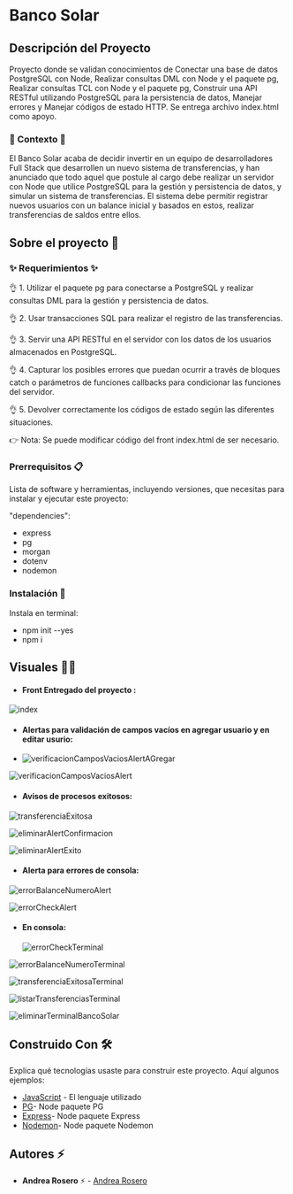 # Banco Solar

## Descripción del Proyecto

Proyecto donde se validan conocimientos de Conectar una base de datos PostgreSQL con Node, Realizar consultas DML con Node y el paquete pg, Realizar consultas TCL con Node y el paquete pg, Construir una API RESTful utilizando PostgreSQL para la persistencia de datos, Manejar errores y Manejar códigos de estado HTTP.
Se entrega archivo index.html como apoyo.

### :scroll: Contexto :scroll:
El Banco Solar acaba de decidir invertir en un equipo de desarrolladores Full Stack que desarrollen un nuevo sistema de transferencias, y han anunciado que todo aquel que postule al cargo debe realizar un servidor con Node que utilice PostgreSQL para la gestión y persistencia de datos, y simular un sistema de transferencias.
El sistema debe permitir registrar nuevos usuarios con un balance inicial y basados en estos, realizar transferencias de saldos entre ellos.

## Sobre el proyecto 🚀


### ✨ Requerimientos ✨

👌 1. Utilizar el paquete pg para conectarse a PostgreSQL y realizar consultas DML para la gestión y persistencia de datos.

👌 2. Usar transacciones SQL para realizar el registro de las transferencias.

👌 3. Servir una API RESTful en el servidor con los datos de los usuarios almacenados en PostgreSQL.

👌 4. Capturar los posibles errores que puedan ocurrir a través de bloques catch o parámetros de funciones callbacks para condicionar las funciones del servidor.

👌 5. Devolver correctamente los códigos de estado según las diferentes situaciones.

👉 Nota: Se puede modificar código del front index.html de ser necesario.


### Prerrequisitos 📋

Lista de software y herramientas, incluyendo versiones, que necesitas para instalar y ejecutar este proyecto:

 "dependencies": 
 - express
 - pg
 - morgan
 - dotenv
 - nodemon


### Instalación 🔧

 Instala en terminal:
- npm init --yes
- npm i 


## Visuales :mage_woman:

- #### Front Entregado del proyecto :
  
![index](https://github.com/andreaendigital/prueba_bancosolar/assets/154395788/31617f34-6f97-4aa0-81ba-87c788f156e6)

- #### Alertas para validación de campos vacíos en agregar usuario y en editar usurio:
- 
  ![verificacionCamposVaciosAlertAGregar](https://github.com/andreaendigital/prueba_bancosolar/assets/154395788/3674411c-713e-4b6d-8bf6-07990d22ceea)
  
![verificacionCamposVaciosAlert](https://github.com/andreaendigital/prueba_bancosolar/assets/154395788/167aa2d8-b648-4cbb-a457-b92e0935e41f)

- #### Avisos de procesos exitosos:
![transferenciaExitosa](https://github.com/andreaendigital/prueba_bancosolar/assets/154395788/4ebaed91-b7c7-4333-b2b0-6b56f6bd75bb)

![eliminarAlertConfirmacion](https://github.com/andreaendigital/prueba_bancosolar/assets/154395788/b52a4a09-387e-464a-b390-78a944fbaabb)

![eliminarAlertExito](https://github.com/andreaendigital/prueba_bancosolar/assets/154395788/f40be2d6-fe24-4daa-94f1-4ce89e646d29)


- #### Alerta para errores de consola:
![errorBalanceNumeroAlert](https://github.com/andreaendigital/prueba_bancosolar/assets/154395788/e5bf8100-68d8-4db3-a66a-11f8ee0e2d4d)

![errorCheckAlert](https://github.com/andreaendigital/prueba_bancosolar/assets/154395788/23d67ff5-7b35-42b6-a7fe-45a18e484dde)


- #### En consola:
  
  ![errorCheckTerminal](https://github.com/andreaendigital/prueba_bancosolar/assets/154395788/18ee6b09-8d27-4e38-bc22-025dc6b22d7b)

  
![errorBalanceNumeroTerminal](https://github.com/andreaendigital/prueba_bancosolar/assets/154395788/f1213f46-5f79-44d8-a96b-b0e47fc8e599)

![transferenciaExitosaTerminal](https://github.com/andreaendigital/prueba_bancosolar/assets/154395788/57997f9f-9bde-4474-aac8-528302ba2df7)

![listarTransferenciasTerminal](https://github.com/andreaendigital/prueba_bancosolar/assets/154395788/4ce9a263-d091-4477-bec3-6f16e31ce5d7)

![eliminarTerminalBancoSolar](https://github.com/andreaendigital/prueba_bancosolar/assets/154395788/89bb1e45-efea-4bc3-9afc-8479a7f1a00b)




## Construido Con 🛠️

Explica qué tecnologías usaste para construir este proyecto. Aquí algunos ejemplos:

- [JavaScript](https://developer.mozilla.org/en-US/docs/Web/JavaScript) - El lenguaje utilizado
- [PG](https://www.npmjs.com/package/pg)- Node paquete PG
- [Express](https://expressjs.com/en/5x/api.html)- Node paquete Express
- [Nodemon](https://www.npmjs.com/package/nodemon)- Node paquete Nodemon
  

## Autores ⚡ 

- **Andrea Rosero** ⚡  - [Andrea Rosero](https://github.com/andreaendigital)

